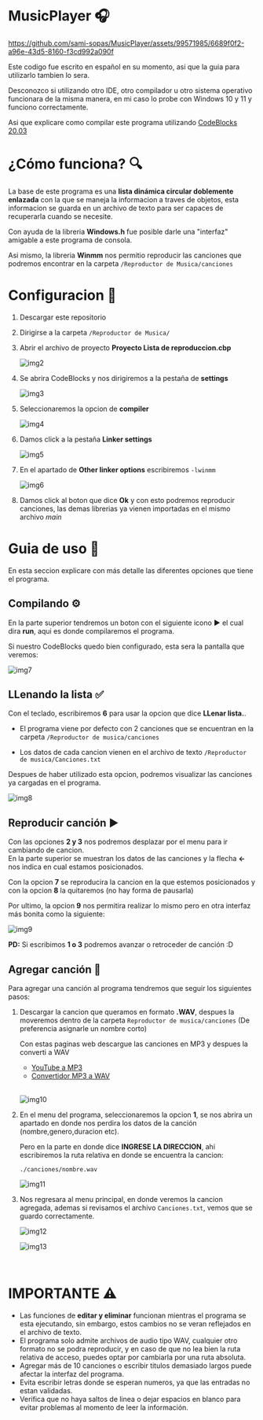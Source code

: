# MusicPlayer 🎧

https://github.com/sami-sopas/MusicPlayer/assets/99571985/6689f0f2-a96e-43d5-8160-f3cd992a090f

Este codigo fue escrito en español en su momento, asi que la guia para utilizarlo tambien lo sera.  
  
Desconozco si utilizando otro IDE, otro compilador u otro sistema operativo funcionara de la misma manera, en mi caso lo probe con Windows 10 y 11 y funciono correctamente. 

Asi que explicare como compilar este programa utilizando [CodeBlocks 20.03](https://sourceforge.net/projects/codeblocks/files/Binaries/20.03/Windows/codeblocks-20.03mingw-setup.exe/download)

# ¿Cómo funciona? 🔍

La base de este programa es una **lista dinámica circular doblemente enlazada** con la que se maneja la informacion a traves de objetos, esta informacion se guarda en un archivo de texto para ser capaces de recuperarla cuando se necesite.

Con ayuda de la libreria **Windows.h** fue posible darle una "interfaz" amigable a este programa de consola.  

Asi mismo, la libreria **Winmm** nos permitio reproducir las canciones que podremos encontrar en la carpeta `/Reproductor de Musica/canciones`  

# Configuracion 🎺

1. Descargar este repositorio
2. Dirigirse a la carpeta `/Reproductor de Musica/`
3. Abrir el archivo de proyecto **Proyecto Lista de reproduccion.cbp**

    ![img2](Screenshots/img2.png)

4. Se abrira CodeBlocks y nos dirigiremos a la pestaña de **settings**

    ![img3](Screenshots/img3.png)

5. Seleccionaremos la opcion de **compiler**  

    ![img4](Screenshots/img4.png)

6. Damos click a la pestaña **Linker settings**

    ![img5](Screenshots/img5.png)

7. En el apartado de **Other linker options** escribiremos `-lwinmm`  
   
    ![img6](Screenshots/img6.png)

8. Damos click al boton que dice **Ok** y con esto podremos reproducir canciones, las demas librerias ya vienen importadas en el mismo archivo *main*

# Guia de uso 🎹

En esta seccion explicare con más detalle las diferentes opciones que tiene el programa.

## Compilando ⚙️

En la parte superior tendremos un boton con el siguiente icono **►** el cual dira **run**, aqui es donde compilaremos el programa.    

Si nuestro CodeBlocks quedo bien configurado, esta sera la pantalla que veremos:

![img7](Screenshots/img7.png)  

## LLenando la lista ✅  

Con el teclado, escribiremos **6** para usar la opcion que dice **LLenar lista.**.   
* El programa viene por defecto con 2 canciones que se encuentran en la carpeta `/Reproductor de musica/canciones`

* Los datos de cada cancion vienen en el archivo de texto `/Reproductor de musica/Canciones.txt`  

Despues de haber utilizado esta opcion, podremos visualizar las canciones ya cargadas en el programa.

![img8](Screenshots/img8.png)  

## Reproducir canción ▶️

Con las opciones **2 y 3** nos podremos desplazar por el menu para ir cambiando de cancion.  
 En la parte superior se muestran los datos de las canciones y la flecha **<-** nos indica en cual estamos posicionados.  

Con la opcion **7** se reproducira la cancion en la que estemos posicionados y con la opcion **8** la quitaremos (no hay forma de pausarla)

Por ultimo, la opcion **9** nos permitira realizar lo mismo pero en otra interfaz más bonita como la siguiente:

![img9](Screenshots/img9.png)  

**PD:** Si escribimos **1 o 3** podremos avanzar o retroceder de canción :D

## Agregar canción 🎀

Para agregar una canción al programa tendremos que seguir los siguientes pasos:  


1. Descargar la cancion que queramos en formato **.WAV**, despues la moveremos dentro de la carpeta `Reproductor de musica/canciones` (De preferencia asignarle un nombre corto)
 
    Con estas paginas web descargue las canciones en MP3 y despues la converti a WAV

    * [YouTube a MP3](https://es.ytmp3.mobi/es34/)    
    * [Convertidor MP3 a WAV](https://audio.online-convert.com/es/convertir-a-wav)

    <br>

    ![img10](Screenshots/img10.png)  

2. En el menu del programa, seleccionaremos la opcion **1**, se nos abrira un apartado en donde nos perdira los datos de la canción (nombre,genero,duracion etc).  
   
    Pero en la parte en donde dice **INGRESE LA DIRECCION**, ahi escribiremos la ruta relativa en donde se encuentra la cancion:

    `./canciones/nombre.wav `  

    ![img11](Screenshots/img11.png) 

3. Nos regresara al menu principal, en donde veremos la cancion agregada, ademas si revisamos el archivo `Canciones.txt`, vemos que se guardo correctamente.  

    ![img12](Screenshots/img12.png) 

    ![img13](Screenshots/img13.png) 

    <br>

# IMPORTANTE ⚠️

* Las funciones de **editar y eliminar** funcionan mientras el programa se esta ejecutando, sin embargo, estos cambios no se veran reflejados en el archivo de texto.
* El programa solo admite archivos de audio tipo WAV, cualquier otro formato no se podra reproducir, y en caso de que no lea bien la ruta relativa de acceso, puedes optar por cambiarla por una ruta absoluta.
* Agregar más de 10 canciones o escribir titulos demasiado largos puede afectar la interfaz del programa.
* Evita escribir letras donde se esperan numeros, ya que las entradas no estan validadas.
* Verifica que no haya saltos de linea o dejar espacios en blanco para evitar problemas al momento de leer la información.




















